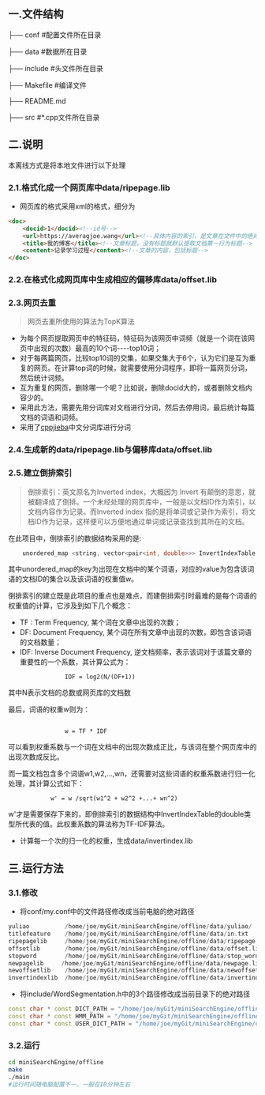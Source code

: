## 一.文件结构
├── conf #配置文件所在目录

├── data #数据所在目录

├── include #头文件所在目录

├── Makefile #编译文件

├── README.md 

├── src #*.cpp文件所在目录


## 二.说明

本离线方式是将本地文件进行以下处理

### 2.1.格式化成一个网页库中data/ripepage.lib

+ 网页库的格式采用xml的格式，细分为

```html
<doc>
	<docid>1</docid><!--id号-->
	<url>https://averagjoe.wang</url><!--具体内容的索引，是文章在文件中的绝对路径-->
	<title>我的博客</title><!--文章标题，没有标题就默认提取文档第一行为标题-->
	<content>记录学习过程</content><!--文章的内容，包括标题-->
</doc>
```

### 2.2.在格式化成网页库中生成相应的偏移库data/offset.lib


### 2.3.网页去重


> 网页去重所使用的算法为TopK算法

+ 为每个网页提取网页中的特征码，特征码为该网页中词频（就是一个词在该网页中出现的次数）最高的10个词----top10词；
+ 对于每两篇网页，比较top10词的交集，如果交集大于6个，认为它们是互为重复的网页。在计算top词的时候，就需要使用分词程序，即将一篇网页分词，然后统计词频。
+ 互为重复的网页，删除哪一个呢？比如说，删除docid大的，或者删除文档内容少的。
+ 采用此方法，需要先用分词库对文档进行分词，然后去停用词，最后统计每篇文档的词语和词频。
+ 采用了[cppjieba](https://github.com/yanyiwu/cppjieba)中文分词库进行分词



### 2.4.生成新的data/ripepage.lib与偏移库data/offset.lib

### 2.5.建立倒排索引



> 倒排索引：英文原名为Inverted index，大概因为 Invert 有颠倒的意思，就被翻译成了倒排。一个未经处理的网页库中，一般是以文档ID作为索引，以文档内容作为记录。而Inverted index 指的是将单词或记录作为索引，将文档ID作为记录，这样便可以方便地通过单词或记录查找到其所在的文档。


在此项目中，倒排索引的数据结构采用的是:

```cpp
	unordered_map <string, vector<pair<int, double>>> InvertIndexTable
```

其中unordered_map的key为出现在文档中的某个词语，对应的value为包含该词语的文档ID的集合以及该词语的权重值w。

倒排索引的建立既是此项目的重点也是难点，而建倒排索引时最难的是每个词语的权重值的计算，它涉及到如下几个概念：

+ TF : Term Frequency, 某个词在文章中出现的次数；
+ DF: Document Frequency, 某个词在所有文章中出现的次数，即包含该词语的文档数量；
+ IDF: Inverse Document Frequency, 逆文档频率，表示该词对于该篇文章的重要性的一个系数，其计算公式为：

```
				IDF = log2(N/(DF+1))
```
其中N表示文档的总数或网页库的文档数


最后，词语的权重w则为：
```

				w = TF * IDF
```
可以看到权重系数与一个词在文档中的出现次数成正比，与该词在整个网页库中的出现次数成反比。

而一篇文档包含多个词语w1,w2,...,wn，还需要对这些词语的权重系数进行归一化处理，其计算公式如下：

```
			w' = w /sqrt(w1^2 + w2^2 +...+ wn^2)
```

w'才是需要保存下来的，即倒排索引的数据结构中InvertIndexTable的double类型所代表的值。此权重系数的算法称为TF-IDF算法。

+ 计算每一个次的归一化的权重，生成data/invertindex.lib

## 三.运行方法

### 3.1.修改

+ 将conf/my.conf中的文件路径修改成当前电脑的绝对路径

```cpp
yuliao			/home/joe/myGit/miniSearchEngine/offline/data/yuliao/
titlefeature	/home/joe/myGit/miniSearchEngine/offline/data/in.txt
ripepagelib		/home/joe/myGit/miniSearchEngine/offline/data/ripepage.lib
offsetlib	    /home/joe/myGit/miniSearchEngine/offline/data/offset.lib
stopword	    /home/joe/myGit/miniSearchEngine/offline/data/stop_words.utf8
newpagelib     /home/joe/myGit/miniSearchEngine/offline/data/newpage.lib
newoffsetlib    /home/joe/myGit/miniSearchEngine/offline/data/newoffset.lib
invertindexlib  /home/joe/myGit/miniSearchEngine/offline/data/invertindex.lib
```


+ 将include/WordSegmentation.h中的3个路径修改成当前目录下的绝对路径

```cpp
const char * const DICT_PATH = "/home/joe/myGit/miniSearchEngine/offline/data/jieba.dict.utf8";
const char * const HMM_PATH = "/home/joe/myGit/miniSearchEngine/offline/data/hmm_model.utf8";
const char * const USER_DICT_PATH = "/home/joe/myGit/miniSearchEngine/offline/data/user.dict.utf8";
```

### 3.2.运行

```bash
cd miniSearchEngine/offline
make
./main
#运行时间随电脑配置不一，一般在10分钟左右
```

